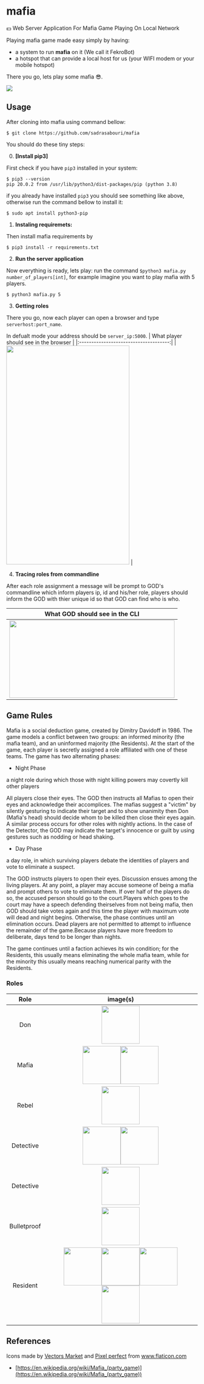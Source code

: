 # mafia
:dollar: Web Server Application For Mafia Game Playing On Local Network

Playing mafia game made easy simply by having: 
+ a system to run <b>mafia</b> on it (We call it FekroBot)
+ a hotspot that can provide a local host for us (your WIFI modem or your mobile hotspot)

There you go, lets play some mafia :sunglasses:.

<img src="https://raw.githubusercontent.com/sadrasabouri/mafia/README_update/doc/Pictures/mafia_game.png">

## Usage
After cloning into mafia using command bellow:
```
$ git clone https://github.com/sadrasabouri/mafia
```
You should do these tiny steps:

0. <b>[Install pip3]</b>

First check if you have `pip3` installed in your system:
```
$ pip3 --version
pip 20.0.2 from /usr/lib/python3/dist-packages/pip (python 3.8)
```
if you already have installed `pip3` you should see something like above, otherwise run the command bellow to install it:
```
$ sudo apt install python3-pip
```
1. <b>Instaling requiremets:</b>

Then install mafia requirements by
```
$ pip3 install -r requirements.txt
```
2. <b>Run the server application</b>

Now everything is ready, lets play:
run the command `$python3 mafia.py number_of_players[int]`, for example imagine you want to play mafia with 5 players.
```
$ python3 mafia.py 5
```
3. <b>Getting roles</b>

There you go, now each player can open a browser and type `serverhost:port_name`.

In defualt mode your address should be `server_ip:5000`.
| What player should see in the browser |
|:-------------------------------------:|
| <img width="324" height="576" src="https://raw.githubusercontent.com/sadrasabouri/mafia/README_update/doc/Pictures/mobile_browser.png"> |

4. <b>Tracing roles from commandline</b>

After each role assignment a message will be prompt to GOD's commandline which inform players ip, id and his/her role,
players should inform the GOD with thier unique id so that GOD can find who is who.  

| What GOD should see in the CLI |
|:------------------------------:|
| <img width="435" height="204" src="https://raw.githubusercontent.com/sadrasabouri/mafia/README_update/doc/Pictures/CLI.png"> |

## Game Rules
Mafia is a social deduction game, created by Dimitry Davidoff in 1986. The game models a conflict between two groups: an informed minority (the mafia team), and an uninformed majority (the Residents).
At the start of the game, each player is secretly assigned a role affiliated with one of these teams. The game has two alternating phases:

+ Night Phase

a night role during which those with night killing powers may covertly kill other players

All players close their eyes. The GOD then instructs all Mafias to open their eyes and acknowledge their accomplices. The mafias suggest a "victim" by silently gesturing to indicate their target and to show unanimity then Don (Mafia's head) should decide whom to be killed then close their eyes again.
A similar process occurs for other roles with nightly actions. In the case of the Detector, the GOD may indicate the target's innocence or guilt by using gestures such as nodding or head shaking.

+ Day Phase

a day role, in which surviving players debate the identities of players and vote to eliminate a suspect.

The GOD instructs players to open their eyes. Discussion ensues among the living players. At any point, a player may accuse someone of being a mafia and prompt others to vote to eliminate them. If over half of the players do so, the accused person should go to the court.Players which goes to the court may have a speech defending theirselves from not being mafia, then GOD should take votes again and this time the player with maximum vote will dead and night begins. Otherwise, the phase continues until an elimination occurs.
Dead players are not permitted to attempt to influence the remainder of the game.Because players have more freedom to deliberate, days tend to be longer than nights.

The game continues until a faction achieves its win condition; for the Residents, this usually means eliminating the whole mafia team, while for the minority this usually means reaching numerical parity with the Residents.

### Roles
| Role            | image(s)                                                                                                                                |
| :-------------: |:----------------------------------------------------------------------------------------------------------------------------:           |
|      Don        | <img width="100" height="100" src="https://raw.githubusercontent.com/sadrasabouri/mafia/master/static/images/roles/Don_1.png">          |
|     Mafia       | <img width="100" height="100" src="https://raw.githubusercontent.com/sadrasabouri/mafia/master/static/images/roles/Mafia_1.png"><img width="100" height="100" src="https://raw.githubusercontent.com/sadrasabouri/mafia/master/static/images/roles/Mafia_2.png">                                                          |
|      Rebel      | <img width="100" height="100" src="https://raw.githubusercontent.com/sadrasabouri/mafia/master/static/images/roles/Rebel_1.png">        |
|    Detective    | <img width="100" height="100" src="https://raw.githubusercontent.com/sadrasabouri/mafia/master/static/images/roles/Doctor_1.png"><img width="100" height="100" src="https://raw.githubusercontent.com/sadrasabouri/mafia/master/static/images/roles/Doctor_2.png">                                            |
|    Detective    | <img width="100" height="100" src="https://raw.githubusercontent.com/sadrasabouri/mafia/master/static/images/roles/Detective_1.png">    |
|   Bulletproof   | <img width="100" height="100" src="https://raw.githubusercontent.com/sadrasabouri/mafia/master/static/images/roles/Bulletproof_1.png">  |
|     Resident    | <img width="100" height="100" src="https://raw.githubusercontent.com/sadrasabouri/mafia/master/static/images/roles/Resident_1.png"><img width="100" height="100" src="https://raw.githubusercontent.com/sadrasabouri/mafia/master/static/images/roles/Resident_2.png"><img width="100" height="100" src="https://raw.githubusercontent.com/sadrasabouri/mafia/master/static/images/roles/Resident_3.png"><img width="100" height="100" src="https://raw.githubusercontent.com/sadrasabouri/mafia/master/static/images/roles/Resident_4.png">                                                                                                                 |

## References
Icons made by <a href="https://www.flaticon.com/authors/vectors-market" title="Vectors Market">Vectors Market</a> and <a href="https://www.flaticon.com/authors/pixel-perfect" title="Pixel perfect">Pixel perfect</a> from <a href="https://www.flaticon.com/" title="Flaticon"> www.flaticon.com</a>

+ [https://en.wikipedia.org/wiki/Mafia_(party_game)](https://en.wikipedia.org/wiki/Mafia_(party_game))
